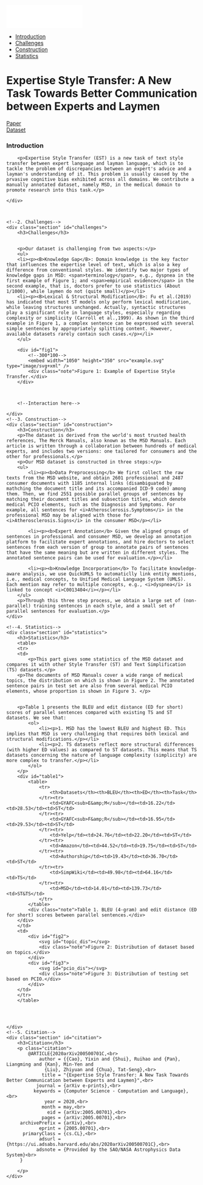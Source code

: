 <!DOCTYPE html>
<html>
<head>
    <script src="https://d3js.org/d3.v5.min.js" charset="utf-8"></script>
    <script type="text/javascript" src="script.js" charset="utf-8"></script>
    <link rel="stylesheet" type="text/css" href="style.css">
</head>
<body>
<!--Head Bar-->
<div id="nav">
    <div id="logo"><embed width="200" height="60" src="logo.svg" type="image/svg+xml" /></div>
    <div class="collapse navbar-collapse">
        <ul>
            <li><a class = "nav-link" href="#introduction">Introduction</a></li>
            <li><a class = "nav-link" href="#challenges">Challenges</a></li>
            <li><a class = "nav-link" href="#construction">Construction</a></li>
            <li><a class = "nav-link" href="#statistics">Statistics</a></li>
        </ul>
    </div>
</div>
<!--Title-->
<div id="title-line">
    <div>
        <h1>Expertise Style Transfer: A New Task Towards Better Communication
            between Experts and Laymen</h1>
    </div>
    <div class="title-link red">
        <a href="https://arxiv.org/abs/2005.00701" target="_blank">Paper</a>
    </div>
    <div class="title-link blue">
        <a href="https://drive.google.com/drive/folders/15n14BcbZDc7FX-PeRlbjCV_kAbDDjePw" target="_blank">Dataset</a>
    </div>

</div>
<div id="content">
    <!--1. Introduction-->
    <div class="section" id="introduction">
        <h3>Introduction</h3>
        
        <p>Expertise Style Transfer (EST) is a new task of text style transfer between expert language and layman language, which is to tackle the problem of discrepancies between an expert's advice and a layman's understanding of it. This problem is usually caused by the prvasive cognitive bias exhibited across all domains. We contribute a manually annotated dataset, namely MSD, in the medical domain to promote research into this task.</p>

    </div>

    

    <!--2. Challenges-->
    <div class="section" id="challenges">
        <h3>Challenges</h3>
        
        
        <p>Our dataset is challenging from two aspects:</p>
        <ul>
        <li><p><B>Knowledge Gap</B>: Domain knowledge is the key factor that influences the expertise level of text, which is also a key difference from conventional styles. We identify two major types of knowledge gaps in MSD: <span>terminology</span>, e.g., dyspnea in the first example of Figure 1; and <span>empirical evidence</span> in the second example, that is, doctors prefer to use statistics (About 1/1000), while laymen do not (quite small)</p></li>
        <li><p><B>Lexical & Structural Modification</B>: Fu et al.(2019) has indicated that most ST models only perform lexical modification, while leaving structures unchanged. Actually, syntactic structures play a significant role in language styles, especially regarding complexity or simplicity (Carroll et al.,1999). As shown in the third example in Figure 1, a complex sentence can be expressed with several simple sentences by appropriately splitting content. However, available datasets rarely contain such cases.</p></li>
        </ul>
    
        <div id="fig1">
            <!--300*100-->
            <embed width="1050" height="350" src="example.svg" type="image/svg+xml" />
            <div class="note">Figure 1: Example of Expertise Style Transfer.</div>
        </div>
        
        
        
        <!--Interaction here-->

    </div>
    <!--3. Construction-->
    <div class="section" id="construction">
        <h3>Construction</h3>
        <p>The dataset is derived from the world's most trusted health references, The Merck Manuals, also known as the MSD Manuals. Each article is written through a collaboration between hundreds of medical experts, and includes two versions: one tailored for consumers and the other for professionals.</p>
        <p>Our MSD dataset is constructed in three steps:</p>
        <ul>
            <li><p><b>Data Preprocessing</b> We first collect the raw texts from the MSD website, and obtain 2601 professional and 2487 consumer documents with 1185 internal links (disambiguated by mathching the document title and its accompanied ICD-9 code) among them. Then, we find 2551 possible parallel groups of sentences by matching their document titles and subsection titles, which denote medical PCIO elements, such as the Diagnosis and Symptoms. For example, all sentences for <i>Atherosclerosis.Symptoms</i> in the professional MSD may be aligned with those for <i>Atherosclerosis.Signs</i> in the consumer MSD</p></li>
            
            <li><p><b>Expert Annotation</b> Given the aligned groups of sentences in professional and consumer MSD, we develop an annotation platform to facilitate expert annotations, and hire doctors to select sentences from each version of group to annotate pairs of sentences that have the same meaning but are written in different styles. The annotated sentence pairs can be used for evaluation.</p></li>
            
            <li><p><b>Knowledge Incorporation</b> To facilitate knowledge-aware analysis, we use QuickUMLS to automaticlly link entity mentions, i.e., medical concepts, to Unified Medical Language System (UMLS). Each mention may refer to multiple concepts, e.g., <i>dyspnea</i> is linked to concept <i>C0013404</i></p></li>
        </ul>
        <p>Through this three step process, we obtain a large set of (non-parallel) training sentences in each style, and a small set of parallel sentences for evaluation.</p>
    </div>
    
    <!--4. Statistics-->
    <div class="section" id="statistics">
        <h3>Statistics</h3>
        <table>
        <tr>
        <td>
            <p>This part gives some statistics of the MSD dataset and compares it with other Style Transfer (ST) and Text Simplification (TS) datasets.</p>
        <p>The documents of MSD Manuals cover a wide range of medical topics, the distribution on which is shown in Figure 2. The annotated sentence pairs in test set are also from several medical PCIO elements, whose proportion is shown in Figure 3. </p>
        
        
        <p>Table 1 presents the BLEU and edit distance (ED for short) scores of parallel sentences compared with existing TS and ST datasets. We see that:
            <ol>
                <li><p>1. MSD has the lowest BLEU and highest ED. This implies that MSD is very challenging that requires both lexical and structural modifications.</p></li>
                <li><p>2. TS datasets reflect more structural differences (with higher ED values) as compared to ST datasets. This means that TS datasets concerning the nature of language complexity (simplicity) are more complex to transfer.</p></li>
            </ol>
        </p>
        <div id="table1">
            <table>
                <tr>
                    <th>Datasets</th><th>BLEU</th><th>ED</th><th>Task</th>
                </tr><tr>
                    <td>GYAFC<sub>E&amp;M</sub></td><td>16.22</td><td>28.53</td><td>ST</td>
                </tr><tr>
                    <td>GYAFC<sub>F&amp;R</sub></td><td>16.95</td><td>29.53</td><td>ST</td>
                </tr><tr>
                    <td>Yelp</td><td>24.76</td><td>22.20</td><td>ST</td>
                </tr><tr>
                    <td>Amazon</td><td>44.52</td><td>19.75</td><td>ST</td>
                </tr><tr>
                    <td>Authorship</td><td>19.43</td><td>36.70</td><td>ST</td>
                </tr><tr>
                    <td>SimpWiki</td><td>49.98</td><td>64.16</td><td>TS</td>
                </tr><tr>
                    <td>MSD</td><td>14.01</td><td>139.73</td><td>ST&TS</td>
                </tr>
            </table>
            <div class="note">Table 1. BLEU (4-gram) and edit distance (ED for short) scores between parallel sentences.</div>
        </div>
        </td>
        <td>
            <div id="fig2">
                <svg id="topic_dis"></svg>
                <div class="note">Figure 2: Distribution of dataset based on topics.</div>
            </div>
            <div id="fig3">
                <svg id="pcio_dis"></svg>
                <div class="note">Figure 3: Distribution of testing set based on PCIO.</div>
            </div>
        </td>
        </tr>
        </table>
        
        


    </div>
    <!--5. Citation-->
    <div class="section" id="citation">
        <h3>Citation</h3>
        <p class="citation">
            @ARTICLE{2020arXiv200500701C,<br>
                author = {{Cao}, Yixin and {Shui}, Ruihao and {Pan}, Liangming and {Kan}, Min-Yen and
                  {Liu}, Zhiyuan and {Chua}, Tat-Seng},<br>
                 title = "{Expertise Style Transfer: A New Task Towards Better Communication between Experts and Laymen}",<br>
               journal = {arXiv e-prints},<br>
              keywords = {Computer Science - Computation and Language},<br>
                  year = 2020,<br>
                 month = may,<br>
                   eid = {arXiv:2005.00701},<br>
                 pages = {arXiv:2005.00701},<br>
         archivePrefix = {arXiv},<br>
                eprint = {2005.00701},<br>
          primaryClass = {cs.CL},<br>
                adsurl = {https://ui.adsabs.harvard.edu/abs/2020arXiv200500701C},<br>
               adsnote = {Provided by the SAO/NASA Astrophysics Data System}<br>
         }
         
        </p>
    </div>
</div>
<div id="footnote">

</div>
</body>
</html>
